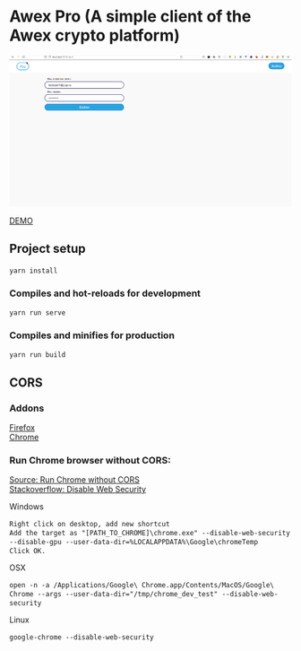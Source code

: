 # Awex Pro (A simple client of the Awex crypto platform)

![review](client/src/assets/review.gif "Awex Pro")

[DEMO](https://alekstar79.github.io/awex-pro)

## Project setup
```
yarn install
```

### Compiles and hot-reloads for development
```
yarn run serve
```

### Compiles and minifies for production
```
yarn run build
```

## CORS

### Addons

[Firefox](https://addons.mozilla.org/en-US/firefox/addon/cors-everywhere)  
[Chrome](https://chrome.google.com/webstore/detail/allow-cors-access-control/lhobafahddgcelffkeicbaginigeejlf)

### Run Chrome browser without CORS:

[Source: Run Chrome without CORS](https://alfilatov.com/posts/run-chrome-without-cors)  
[Stackoverflow: Disable Web Security](https://stackoverflow.com/questions/35432749/disable-web-security-in-chrome-48)

Windows
````
Right click on desktop, add new shortcut
Add the target as "[PATH_TO_CHROME]\chrome.exe" --disable-web-security --disable-gpu --user-data-dir=%LOCALAPPDATA%\Google\chromeTemp
Click OK.
````
OSX
````
open -n -a /Applications/Google\ Chrome.app/Contents/MacOS/Google\ Chrome --args --user-data-dir="/tmp/chrome_dev_test" --disable-web-security
````
Linux
````
google-chrome --disable-web-security
````
